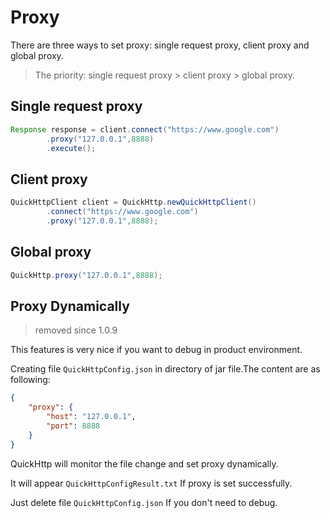 # Proxy

There are three ways to set proxy: single request proxy, client proxy and global proxy.

> The priority: single request proxy > client proxy > global proxy.

## Single request proxy

```java
Response response = client.connect("https://www.google.com")
        .proxy("127.0.0.1",8888)
        .execute();
```

## Client proxy

```java
QuickHttpClient client = QuickHttp.newQuickHttpClient()
        .connect("https://www.google.com")
        .proxy("127.0.0.1",8888);
```

## Global proxy
```java
QuickHttp.proxy("127.0.0.1",8888);
```

## Proxy Dynamically

> removed since 1.0.9

This features is very nice if you want to debug in product environment.

Creating file ``QuickHttpConfig.json`` in directory of jar file.The content are as following:

```json
{
    "proxy": {
        "host": "127.0.0.1",
        "port": 8888
    }
}
```

QuickHttp will monitor the file change and set proxy dynamically.

It will appear ``QuickHttpConfigResult.txt`` If proxy is set successfully. 

Just delete file ``QuickHttpConfig.json`` If you don't need to debug. 